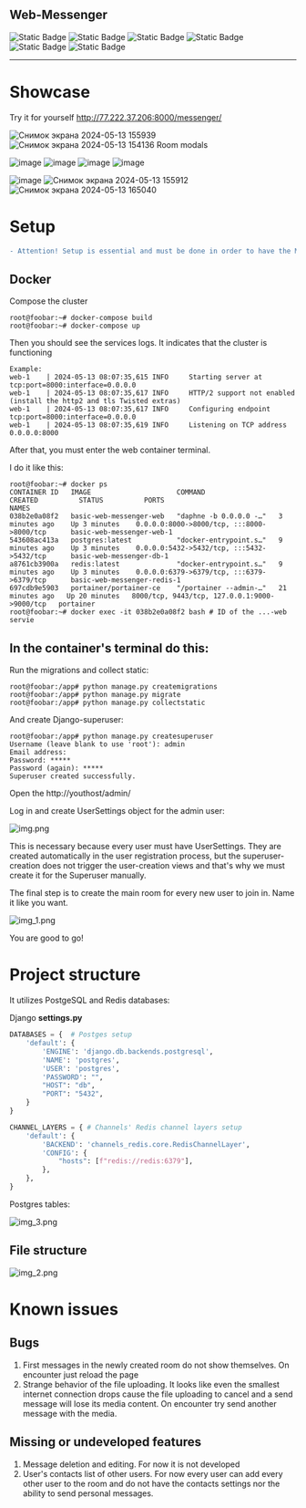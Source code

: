 Web-Messenger
---

![Static Badge ](https://img.shields.io/badge/python-3.12.1-blue)
![Static Badge](https://img.shields.io/badge/django-4.2-blue)
![Static Badge](https://img.shields.io/badge/daphne-4.0-blue)
![Static Badge](https://img.shields.io/badge/channels-4.0-blue)
![Static Badge](https://img.shields.io/badge/Redis-red)
![Static Badge](https://img.shields.io/badge/PostgreSQL-green)

---
# Showcase

Try it for yourself http://77.222.37.206:8000/messenger/

![Снимок экрана 2024-05-13 155939](https://github.com/egorgur/Basic-Web-Messenger/assets/122800013/219d9fb4-9939-4f0a-a44e-695f77eae900)
![Снимок экрана 2024-05-13 154136](https://github.com/egorgur/Basic-Web-Messenger/assets/122800013/1b60edd7-8284-4312-9425-17df06469d12)
Room modals

![image](https://github.com/egorgur/Basic-Web-Messenger/assets/122800013/7b4ae86c-ed10-450c-b66b-9ee9b4302b16)
![image](https://github.com/egorgur/Basic-Web-Messenger/assets/122800013/4bf8da6d-63de-459e-93fb-24a5a1c19b78)
![image](https://github.com/egorgur/Basic-Web-Messenger/assets/122800013/322c64e7-e67e-4c3a-b091-b371d881e7de)
![image](https://github.com/egorgur/Basic-Web-Messenger/assets/122800013/22da85f3-54ec-44d5-92cd-8d345c16dd76)

![image](https://github.com/egorgur/Basic-Web-Messenger/assets/122800013/4dc1161d-88f2-48d7-97cb-8908ee4baf45)
![Снимок экрана 2024-05-13 155912](https://github.com/egorgur/Basic-Web-Messenger/assets/122800013/55dd7562-a163-4151-b2af-becb7cb7cdbd)
![Снимок экрана 2024-05-13 165040](https://github.com/egorgur/Basic-Web-Messenger/assets/122800013/43dad40b-483c-4d0a-bd3e-839694f2cdc5)





# Setup

```diff
- Attention! Setup is essential and must be done in order to have the Messenger functioning at all.
```

## Docker

Compose the cluster

```console
root@foobar:~# docker-compose build
root@foobar:~# docker-compose up
```

Then you should see the services logs. It indicates that the cluster is functioning

```console
Example:
web-1    | 2024-05-13 08:07:35,615 INFO     Starting server at tcp:port=8000:interface=0.0.0.0
web-1    | 2024-05-13 08:07:35,617 INFO     HTTP/2 support not enabled (install the http2 and tls Twisted extras)
web-1    | 2024-05-13 08:07:35,617 INFO     Configuring endpoint tcp:port=8000:interface=0.0.0.0
web-1    | 2024-05-13 08:07:35,619 INFO     Listening on TCP address 0.0.0.0:8000
```

After that, you must enter the web container terminal.

I do it like this:
```console
root@foobar:~# docker ps
CONTAINER ID   IMAGE                     COMMAND                  CREATED          STATUS          PORTS                                          NAMES
038b2e0a08f2   basic-web-messenger-web   "daphne -b 0.0.0.0 -…"   3 minutes ago    Up 3 minutes    0.0.0.0:8000->8000/tcp, :::8000->8000/tcp      basic-web-messenger-web-1
543608ac413a   postgres:latest           "docker-entrypoint.s…"   9 minutes ago    Up 3 minutes    0.0.0.0:5432->5432/tcp, :::5432->5432/tcp      basic-web-messenger-db-1
a8761cb3900a   redis:latest              "docker-entrypoint.s…"   9 minutes ago    Up 3 minutes    0.0.0.0:6379->6379/tcp, :::6379->6379/tcp      basic-web-messenger-redis-1
697cdb9e5903   portainer/portainer-ce    "/portainer --admin-…"   21 minutes ago   Up 20 minutes   8000/tcp, 9443/tcp, 127.0.0.1:9000->9000/tcp   portainer
root@foobar:~# docker exec -it 038b2e0a08f2 bash # ID of the ...-web servie
```
In the container's terminal do this:
---
Run the migrations and collect static:
```console
root@foobar:/app# python manage.py createmigrations
root@foobar:/app# python manage.py migrate
root@foobar:/app# python manage.py collectstatic
```

And create Django-superuser:
```console
root@foobar:/app# python manage.py createsuperuser
Username (leave blank to use 'root'): admin
Email address:
Password: *****
Password (again): *****
Superuser created successfully.
```
Open the http://youthost/admin/

Log in and create UserSettings object for the admin user:

![img.png](img.png)

This is necessary because every user must have UserSettings. 
They are created automatically in the user registration process, 
but the superuser-creation does not trigger the user-creation views
and that's why we must create it for the Superuser manually.

The final step is to create the main room for every new user to join in.
Name it like you want.

![img_1.png](img_1.png)

You are good to go!


# Project structure

It utilizes PostgeSQL and Redis databases:

Django **settings.py**

```python
DATABASES = {  # Postges setup
    'default': {
        'ENGINE': 'django.db.backends.postgresql',
        'NAME': 'postgres',
        'USER': 'postgres',
        'PASSWORD': "",
        "HOST": "db",
        "PORT": "5432",
    }
}

CHANNEL_LAYERS = { # Channels' Redis channel layers setup 
    'default': {
        'BACKEND': 'channels_redis.core.RedisChannelLayer',
        'CONFIG': {
            "hosts": [f"redis://redis:6379"],
        },
    },
}
```

Postgres tables:

![img_3.png](img_3.png)

## File structure

![img_2.png](img_2.png)



# Known issues
## Bugs
1. First messages in the newly created room do not show themselves. On encounter just reload the page
2. Strange behavior of the file uploading. It looks like even the smallest
internet connection drops cause the file uploading to cancel and 
a send message will lose its media content. On encounter try send another message with the media.
## Missing or undeveloped features
1. Message deletion and editing. For now it is not developed
2. User's contacts list of other users. For now every user can add every other user to the room and do not have the contacts settings nor the ability to send personal messages.
